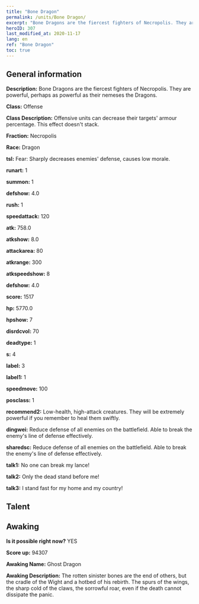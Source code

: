 ```yaml
---
title: "Bone Dragon"
permalink: /units/Bone Dragon/
excerpt: "Bone Dragons are the fiercest fighters of Necropolis. They are powerful, perhaps as powerful as their nemeses the Dragons. "
heroID: 307
last_modified_at: 2020-11-17
lang: en
ref: "Bone Dragon"
toc: true
---
```

## General information
 **Description:** Bone Dragons are the fiercest fighters of Necropolis. They are powerful, perhaps as powerful as their nemeses the Dragons. 

 **Class:** Offense

 **Class Description:** Offensive units can decrease their targets' armour percentage. This effect doesn't stack.

 **Fraction:** Necropolis

 **Race:** Dragon

 **tsl:** Fear: Sharply decreases enemies' defense, causes low morale.

 **runart:** 1

 **summon:** 1

 **defshow:** 4.0

 **rush:** 1

 **speedattack:** 120

 **atk:** 758.0

 **atkshow:** 8.0

 **attackarea:** 80

 **atkrange:** 300

 **atkspeedshow:** 8

 **defshow:** 4.0

 **score:** 1517

 **hp:** 5770.0

 **hpshow:** 7

 **disrdcvol:** 70

 **deadtype:** 1

 **s:** 4

 **label:** 3

 **label1:** 1

 **speedmove:** 100

 **posclass:** 1

 **recommend2:** Low-health, high-attack creatures. They will be extremely powerful if you remember to heal them swiftly.

 **dingwei:** Reduce defense of all enemies on the battlefield. Able to break the enemy's line of defense effectively.

 **sharedsc:** Reduce defense of all enemies on the battlefield. Able to break the enemy's line of defense effectively.

 **talk1:** No one can break my lance!

 **talk2:** Only the dead stand before me!

 **talk3:** I stand fast for my home and my country!

## Talent
## Awaking
 **Is it possible right now?** YES

 **Score up:** 94307

 **Awaking Name:** Ghost Dragon

 **Awaking Description:** The rotten sinister bones are the end of others, but the cradle of the Wight and a hotbed of his rebirth. The spurs of the wings, the sharp cold of the claws, the sorrowful roar, even if the death cannot dissipate the panic.


